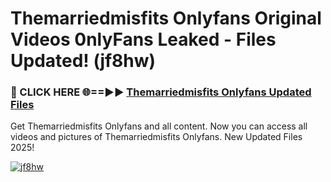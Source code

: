 # Themarriedmisfits Onlyfans Original Videos 0nlyFans Leaked - Files Updated! (jf8hw)

<h3>🔴 CLICK HERE 🌐==►► <a href="https://tinyurl.com/ehrbuxhb" rel="nofollow">Themarriedmisfits Onlyfans Updated Files</a></h3>

Get Themarriedmisfits Onlyfans and all content. Now you can access all videos and pictures of Themarriedmisfits Onlyfans. New Updated Files 2025!

[![jf8hw](https://i.imgur.com/lVYEuWS.gif)](https://tinyurl.com/ehrbuxhb)

